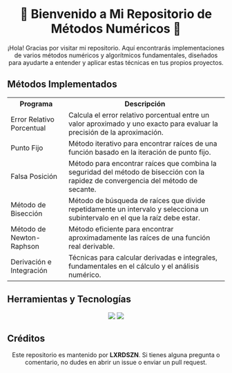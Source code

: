 <h1 align="center">🌟 Bienvenido a Mi Repositorio de Métodos Numéricos 🌟</h1>

<p align="center">
  ¡Hola! Gracias por visitar mi repositorio. Aquí encontrarás implementaciones de varios métodos numéricos y algorítmicos fundamentales, diseñados para ayudarte a entender y aplicar estas técnicas en tus propios proyectos.
</p>

## Métodos Implementados

<table>
  <tr>
    <th>Programa</th>
    <th>Descripción</th>
  </tr>
  <tr>
    <td>Error Relativo Porcentual</td>
    <td>Calcula el error relativo porcentual entre un valor aproximado y uno exacto para evaluar la precisión de la aproximación.</td>
  </tr>
  <tr>
    <td>Punto Fijo</td>
    <td>Método iterativo para encontrar raíces de una función basado en la iteración de punto fijo.</td>
  </tr>
  <tr>
    <td>Falsa Posición</td>
    <td>Método para encontrar raíces que combina la seguridad del método de bisección con la rapidez de convergencia del método de secante.</td>
  </tr>
  <tr>
    <td>Método de Bisección</td>
    <td>Método de búsqueda de raíces que divide repetidamente un intervalo y selecciona un subintervalo en el que la raíz debe estar.</td>
  </tr>
  <tr>
    <td>Método de Newton-Raphson</td>
    <td>Método eficiente para encontrar aproximadamente las raíces de una función real derivable.</td>
  </tr>
  <tr>
    <td>Derivación e Integración</td>
    <td>Técnicas para calcular derivadas e integrales, fundamentales en el cálculo y el análisis numérico.</td>
  </tr>
</table>

## Herramientas y Tecnologías

<p align="center">
  <img src="https://img.shields.io/badge/Java-ED8B00?style=for-the-badge&logo=java&logoColor=white" />
  <img src="https://img.shields.io/badge/GitHub-100000?style=for-the-badge&logo=github&logoColor=white" />
</p>

## Créditos

<p align="center">
  Este repositorio es mantenido por <strong>LXRDSZN</strong>. Si tienes alguna pregunta o comentario, no dudes en abrir un issue o enviar un pull request.
</p>

